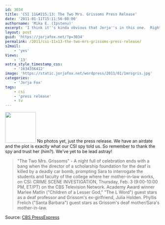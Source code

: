 ```yaml
---
id: 3034
title: 'CSI 11&#215;13: The Two Mrs. Grissoms Press Release'
date: '2011-01-11T15:11:56-08:00'
authorname: 'Mika E. (Ipstenu)'
excerpt: 'I think it''s kinda obvious that Jorja''s in this one.  Right?  Right!  Airdate is set for February 3rd.'
layout: post
guid: 'https://jorjafox.net/?p=3034'
permalink: /2011/csi-11x13-the-two-mrs-grissoms-press-release/
s2mail:
    - 'yes'
Views:
    - '13'
astra_style_timestamp_css:
    - '1634356412'
image: 'https://static.jorjafox.net/wordpress/2011/01/1mrsgris.jpg'
categories:
    - 'Jorja Fox'
tags:
    - csi
    - 'press release'
    - tv
---
```


<img src="//static.jorjafox.net/wordpress/2011/01/1mrsgris-100x100.jpg" alt="" title="1mrsgris" width="100" height="100" class="alignleft size-thumbnail wp-image-3035" /> No photos yet, just the press release.  We have an airdate and the plot is exactly what our CSI spy told us.  So remember to thank the spy and trust her (him?).  We've yet to be lead astray!

<blockquote>"The Two Mrs. Grissoms" - A night full of celebration ends with a bang when the director of a scholarship foundation for the deaf is killed by a deadly car bomb, prompting Sara to interrogate the students and faculty of the college where her mother-in-law works, on CSI: CRIME SCENE INVESTIGATION, Thursday, Feb. 3 (9:00-10:00 PM, ET/PT) on the CBS Television Network.  Academy Award winner Marlee Matlin ("Children of a Lesser God," "The L Word") guest stars as a deaf professor and Grissom's ex-girlfriend, Julia Holden.  Phyllis Frelich ("Santa Barbara") guest stars as Grissom's deaf mother/Sara's mother-in-law.</blockquote>

Source: <a href="http://www.cbspressexpress.com/div.php/cbs_entertainment/original/release?id=231&dpid=56&rid=27214">CBS PressExpress</a>

